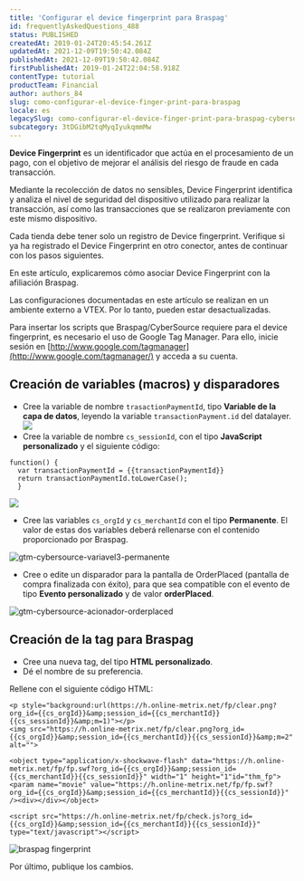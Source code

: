 ```yaml
---
title: 'Configurar el device fingerprint para Braspag'
id: frequentlyAskedQuestions_488
status: PUBLISHED
createdAt: 2019-01-24T20:45:54.261Z
updatedAt: 2021-12-09T19:50:42.084Z
publishedAt: 2021-12-09T19:50:42.084Z
firstPublishedAt: 2019-01-24T22:04:58.918Z
contentType: tutorial
productTeam: Financial
author: authors_84
slug: como-configurar-el-device-finger-print-para-braspag
locale: es
legacySlug: como-configurar-el-device-finger-print-para-braspag-cybersource
subcategory: 3tDGibM2tqMyqIyukqmmMw
---
```


__Device Fingerprint__ es un identificador que actúa en el procesamiento de un pago, con el objetivo de mejorar el análisis del riesgo de fraude en cada transacción. 

Mediante la recolección de datos no sensibles, Device Fingerprint identifica y analiza el nivel de seguridad del dispositivo utilizado para realizar la transacción, así como las transacciones que se realizaron previamente con este mismo dispositivo.

<div class="alert alert-info">
Cada tienda debe tener solo un registro de Device fingerprint. Verifique si ya ha registrado el Device Fingerprint en otro conector, antes de continuar con los pasos siguientes.
</div>

En este artículo, explicaremos cómo asociar Device Fingerprint con la afiliación Braspag.

<div class="alert alert-info">Las configuraciones documentadas en este artículo se realizan en un ambiente externo a VTEX. Por lo tanto, pueden estar desactualizadas.</div>

Para insertar  los scripts que Braspag/CyberSource requiere para el device fingerprint, es necesario el uso de Google Tag Manager. Para ello, inicie sesión en [http://www.google.com/tagmanager](http://www.google.com/tagmanager/) y acceda a su cuenta.

## Creación de variables (macros) y disparadores

- Cree la variable de nombre `trasactionPaymentId`, tipo **Variable de la capa de datos**, leyendo la variable `transactionPayment.id` del datalayer.![](//images.contentful.com/alneenqid6w5/2iGloCXR32IMAyWAKe8qWy/cf1108ad17e944adc63f189e67cfa93d/gtm-cybersource-variavel1-1.png)
- Cree la variable de nombre `cs_sessionId`, con el tipo **JavaScript personalizado** y el siguiente código:

```
function() {  
  var transactionPaymentId = {{transactionPaymentId}}  
  return transactionPaymentId.toLowerCase();
  }
```

![](//images.contentful.com/alneenqid6w5/2qhm00B2d2guyeqIU4gCCc/15c42813f5a0ad04937da7aebcc2e5b2/gtm-cybersource-variavel2-javascript-3.png)

- Cree las variables `cs_orgId` y `cs_merchantId` con el tipo **Permanente**. El valor de estas dos variables deberá rellenarse con el contenido proporcionado por Braspag.

![gtm-cybersource-variavel3-permanente](//images.contentful.com/alneenqid6w5/5EFSTIM6TCKUE4GEOA66kc/8c2f37cdd8cc94571f6f2ac72ec1d35b/gtm-cybersource-variavel3-permanente.png)

- Cree o edite un disparador para la pantalla de OrderPlaced (pantalla de compra finalizada con éxito), para que sea compatible con el evento de tipo **Evento personalizado** y de valor **orderPlaced**.

![gtm-cybersource-acionador-orderplaced](//images.contentful.com/alneenqid6w5/51IPOyaAjmowkEQ24sYyw4/7b11cddfb71c200dd1cd2c85149c7726/gtm-cybersource-acionador-orderplaced.png)

## Creación de la tag para Braspag

- Cree una nueva tag, del tipo **HTML personalizado**.
- Dé el nombre de su preferencia.

Rellene con el siguiente código HTML:

```
<p style="background:url(https://h.online-metrix.net/fp/clear.png?org_id={{cs_orgId}}&amp;session_id={{cs_merchantId}}{{cs_sessionId}}&amp;m=1)"></p>
<img src="https://h.online-metrix.net/fp/clear.png?org_id={{cs_orgId}}&amp;session_id={{cs_merchantId}}{{cs_sessionId}}&amp;m=2" alt="">

<object type="application/x-shockwave-flash" data="https://h.online-metrix.net/fp/fp.swf?org_id={{cs_orgId}}&amp;session_id={{cs_merchantId}}{{cs_sessionId}}" width="1" height="1"id="thm_fp">
<param name="movie" value="https://h.online-metrix.net/fp/fp.swf?org_id={{cs_orgId}}&amp;session_id={{cs_merchantId}}{{cs_sessionId}}" /><div></div></object>

<script src="https://h.online-metrix.net/fp/check.js?org_id={{cs_orgId}}&amp;session_id={{cs_merchantId}}{{cs_sessionId}}" type="text/javascript"></script>
```

![braspag fingerprint](//images.ctfassets.net/alneenqid6w5/JTnL01Ko0DMc7Pu8Bp1CQ/f801a007a7d98773d06c741691a2e1ad/image.png_h_250_h_250)

Por último, publique los cambios.
